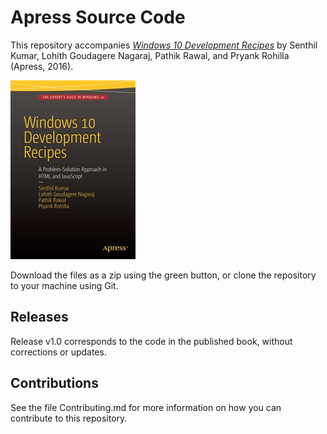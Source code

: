 # Apress Source Code

This repository accompanies [*Windows 10 Development Recipes*](http://www.apress.com/9781484207208) by Senthil Kumar, Lohith Goudagere Nagaraj, Pathik Rawal, and Pryank Rohilla (Apress, 2016).

![Cover image](9781484207208.jpg)

Download the files as a zip using the green button, or clone the repository to your machine using Git.

## Releases

Release v1.0 corresponds to the code in the published book, without corrections or updates.

## Contributions

See the file Contributing.md for more information on how you can contribute to this repository.
